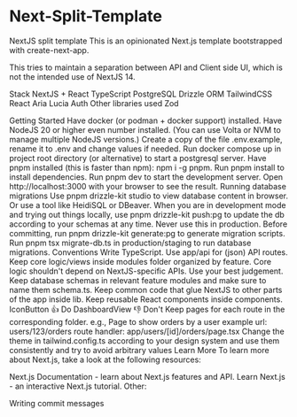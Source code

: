 # Next-Split-Template
NextJS split template
This is an opinionated Next.js template bootstrapped with create-next-app.

This tries to maintain a separation between API and Client side UI, which is not the intended use of NextJS 14.

Stack
NextJS + React
TypeScript
PostgreSQL
Drizzle ORM
TailwindCSS
React Aria
Lucia Auth
Other libraries used
Zod

Getting Started
Have docker (or podman + docker support) installed.
Have NodeJS 20 or higher even number installed. (You can use Volta or NVM to manage multiple NodeJS versions.)
Create a copy of the file .env.example, rename it to .env and change values if needed.
Run docker compose up in project root directory (or alternative) to start a postgresql server.
Have pnpm installed (this is faster than npm): npm i -g pnpm.
Run pnpm install to install dependencies.
Run pnpm dev to start the development server.
Open http://localhost:3000 with your browser to see the result.
Running database migrations
Use pnpm drizzle-kit studio to view database content in browser. Or use a tool like HeidiSQL or DBeaver.
When you are in development mode and trying out things locally, use pnpm drizzle-kit push:pg to update the db according to your schemas at any time. Never use this in production.
Before committing, run pnpm drizzle-kit generate:pg to generate migration scripts.
Run pnpm tsx migrate-db.ts in production/staging to run database migrations.
Conventions
Write TypeScript.
Use app/api for (json) API routes.
Keep core logic/views inside modules folder organized by feature. Core logic shouldn't depend on NextJS-specific APIs. Use your best judgement.
Keep database schemas in relevant feature modules and make sure to name them schema.ts.
Keep common code that glue NextJS to other parts of the app inside lib.
Keep reusable React components inside components.
IconButton 👍 Do
DashboardView 👎 Don't
Keep pages for each route in the corresponding folder.
e.g., Page to show orders by a user
example url: users/123/orders
route handler: app/users/[id]/orders/page.tsx
Change the theme in tailwind.config.ts according to your design system and use them consistently and try to avoid arbitrary values
Learn More
To learn more about Next.js, take a look at the following resources:

Next.js Documentation - learn about Next.js features and API.
Learn Next.js - an interactive Next.js tutorial.
Other:

Writing commit messages
